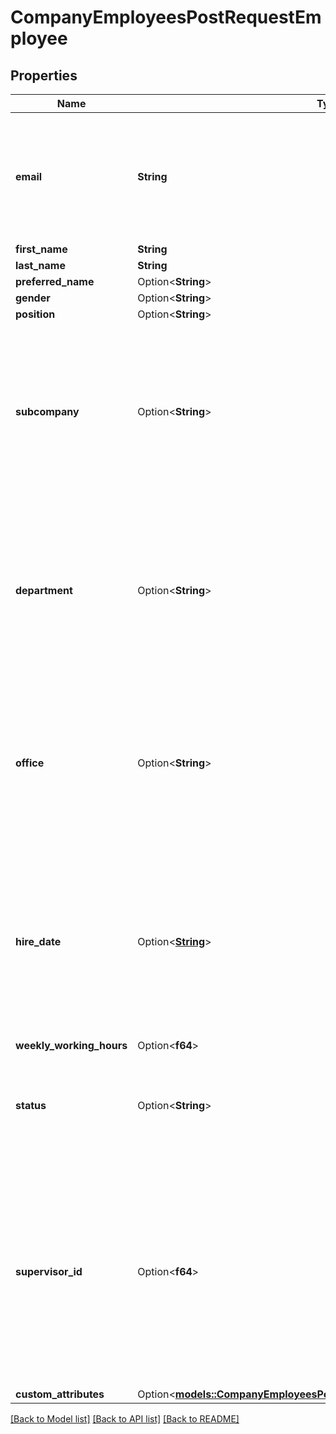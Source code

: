 # CompanyEmployeesPostRequestEmployee

## Properties

Name | Type | Description | Notes
------------ | ------------- | ------------- | -------------
**email** | **String** | The e-mail field is required for the employee creation. Updating of this field is not currently supported. | 
**first_name** | **String** |  | 
**last_name** | **String** |  | 
**preferred_name** | Option<**String**> |  | [optional]
**gender** | Option<**String**> |  | [optional]
**position** | Option<**String**> |  | [optional]
**subcompany** | Option<**String**> | The subcompany employee belongs to. Should be predefined in Personio. Otherwise will be ignored with showing meta error in the response. | [optional]
**department** | Option<**String**> | The department employee belongs to. Should be predefined in Personio. Otherwise will be ignored with showing meta error in the response. | [optional]
**office** | Option<**String**> | The office employee belongs to. Should be predefined in Personio. Otherwise will be ignored with showing meta error in the response. | [optional]
**hire_date** | Option<[**String**](string.md)> | Employee hire date. Format: \"yyyy-mm-dd\". If `status` is not provided, it will be set to `active` if the hire date is in the past, or to `onboarding` if it's in the future. | [optional]
**weekly_working_hours** | Option<**f64**> |  | [optional]
**status** | Option<**String**> | Status of the employee. Overrides the status determined based on the value of `hire_date`. | [optional]
**supervisor_id** | Option<**f64**> | Employee ID of the Supervisor to be assigned. It needs to belong to a current existing employee, otherwise an error will be returned. If not present, no supervisor will be assigned. | [optional]
**custom_attributes** | Option<[**models::CompanyEmployeesPostRequestEmployeeCustomAttributes**](_company_employees_post_request_employee_custom_attributes.md)> |  | [optional]

[[Back to Model list]](../README.md#documentation-for-models) [[Back to API list]](../README.md#documentation-for-api-endpoints) [[Back to README]](../README.md)


